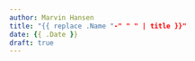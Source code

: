 ```yaml
---
author: Marvin Hansen
title: "{{ replace .Name "-" " " | title }}"
date: {{ .Date }}
draft: true
---
```

[//]: # (SPDX-License-Identifier: CC-BY-4.0)

